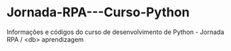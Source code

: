 # Jornada-RPA---Curso-Python
Informações e códigos do curso de desenvolvimento de Python - Jornada RPA / &lt;db> aprendizagem
